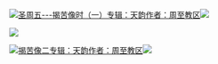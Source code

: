 [![](https://res.chinacath.cn/web/2024/11/08/1731030050068.png@!w100h100)圣周五---揭苦像时（一）专辑：天韵作者：周至教区![](https://res.chinacath.cn/web/icon/play-128.png)](http://www.zhouzhidiocese.com/track/109357)

![](https://res.chinacath.cn/web/images/2022/12/02/1669943930944.jpg)

[![](https://res.chinacath.cn/web/2024/11/08/1731030050068.png@!w100h100)揭苦像二专辑：天韵作者：周至教区![](https://res.chinacath.cn/web/icon/play-128.png)](http://www.zhouzhidiocese.com/track/109864)